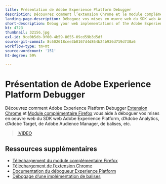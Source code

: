 ```yaml
---
title: Présentation de Adobe Experience Platform Debugger
description: Découvrez comment l’extension Chrome et le module complémentaire Adobe Experience Platform Debugger vous permettent de déboguer vos implémentations web de SDK Web Adobe Experience Platform, Adobe Analytics, Adobe Target, Adobe Audience Manager, les balises et plus encore.
landing-page-description: Déboguez vos mises en œuvre web du SDK web Adobe Experience Platform et des applications Experience Cloud.
short-description: Debug your web implementations of the Adobe Experience Platform Web SDK and Experience Cloud applications.
kt: 4723
thumbnail: 32156.jpg
exl-id: 9ce0b5db-9f00-4b59-8655-09cd59b3d5df
source-git-commit: 8c602618cee3b0167d4d864b24b936d719d730a6
workflow-type: tm+mt
source-wordcount: '151'
ht-degree: 59%

---
```


# Présentation de Adobe Experience Platform Debugger

Découvrez comment Adobe Experience Platform Debugger [Extension Chrome](https://chrome.google.com/webstore/detail/adobe-experience-platform/bfnnokhpnncpkdmbokanobigaccjkpob) et [Module complémentaire Firefox](https://addons.mozilla.org/fr/firefox/addon/adobe-experience-platform-dbg/) vous aide à déboguer vos mises en oeuvre web du SDK web Adobe Experience Platform, d’Adobe Analytics, d’Adobe Target, de Adobe Audience Manager, de balises, etc.

>[!VIDEO](https://video.tv.adobe.com/v/32156?quality=12&learn=on)

## Ressources supplémentaires

* [Téléchargement du module complémentaire Firefox](https://addons.mozilla.org/fr/firefox/addon/adobe-experience-platform-dbg/)
* [Téléchargement de l’extension Chrome](https://chrome.google.com/webstore/detail/adobe-experience-platform/bfnnokhpnncpkdmbokanobigaccjkpob)
* [Documentation du débogueur Experience Platform](https://experienceleague.adobe.com/docs/debugger/using-v2/experience-cloud-debugger.html?lang=fr)
* [Débogage d’une implémentation de balises](https://experienceleague.adobe.com/docs/experience-manager-learn/sites/integrations/experience-platform-launch/debug-launch-implementation.html?lang=fr)
